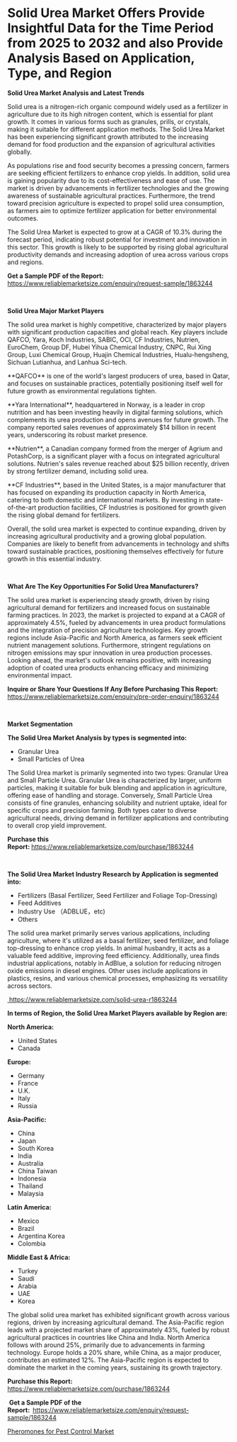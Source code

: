 <p><h1>Solid Urea Market Offers Provide Insightful Data for the Time Period from 2025 to 2032 and also Provide Analysis Based on Application, Type, and Region</h1></p><p><strong>Solid Urea Market Analysis and Latest Trends</strong></p>
<p><p>Solid urea is a nitrogen-rich organic compound widely used as a fertilizer in agriculture due to its high nitrogen content, which is essential for plant growth. It comes in various forms such as granules, prills, or crystals, making it suitable for different application methods. The Solid Urea Market has been experiencing significant growth attributed to the increasing demand for food production and the expansion of agricultural activities globally.</p><p>As populations rise and food security becomes a pressing concern, farmers are seeking efficient fertilizers to enhance crop yields. In addition, solid urea is gaining popularity due to its cost-effectiveness and ease of use. The market is driven by advancements in fertilizer technologies and the growing awareness of sustainable agricultural practices. Furthermore, the trend toward precision agriculture is expected to propel solid urea consumption, as farmers aim to optimize fertilizer application for better environmental outcomes.</p><p>The Solid Urea Market is expected to grow at a CAGR of 10.3% during the forecast period, indicating robust potential for investment and innovation in this sector. This growth is likely to be supported by rising global agricultural productivity demands and increasing adoption of urea across various crops and regions.</p></p>
<p><strong>Get a Sample PDF of the Report:&nbsp;</strong> <a href="https://www.reliablemarketsize.com/enquiry/request-sample/1863244?utm_campaign=3365&utm_medium=2&utm_source=Github&utm_content=ia&utm_term=30032025&utm_id=solid-urea">https://www.reliablemarketsize.com/enquiry/request-sample/1863244</a></p>
<p>&nbsp;</p>
<p><strong>Solid Urea Major Market Players</strong></p>
<p><p>The solid urea market is highly competitive, characterized by major players with significant production capacities and global reach. Key players include QAFCO, Yara, Koch Industries, SABIC, OCI, CF Industries, Nutrien, EuroChem, Group DF, Hubei Yihua Chemical Industry, CNPC, Rui Xing Group, Luxi Chemical Group, Huajin Chemical Industries, Hualu-hengsheng, Sichuan Lutianhua, and Lanhua Sci-tech.</p><p>**QAFCO** is one of the world's largest producers of urea, based in Qatar, and focuses on sustainable practices, potentially positioning itself well for future growth as environmental regulations tighten. </p><p>**Yara International**, headquartered in Norway, is a leader in crop nutrition and has been investing heavily in digital farming solutions, which complements its urea production and opens avenues for future growth. The company reported sales revenues of approximately $14 billion in recent years, underscoring its robust market presence.</p><p>**Nutrien**, a Canadian company formed from the merger of Agrium and PotashCorp, is a significant player with a focus on integrated agricultural solutions. Nutrien's sales revenue reached about $25 billion recently, driven by strong fertilizer demand, including solid urea.</p><p>**CF Industries**, based in the United States, is a major manufacturer that has focused on expanding its production capacity in North America, catering to both domestic and international markets. By investing in state-of-the-art production facilities, CF Industries is positioned for growth given the rising global demand for fertilizers.</p><p>Overall, the solid urea market is expected to continue expanding, driven by increasing agricultural productivity and a growing global population. Companies are likely to benefit from advancements in technology and shifts toward sustainable practices, positioning themselves effectively for future growth in this essential industry.</p></p>
<p>&nbsp;</p>
<p><strong>What Are The Key Opportunities For Solid Urea Manufacturers?</strong></p>
<p><p>The solid urea market is experiencing steady growth, driven by rising agricultural demand for fertilizers and increased focus on sustainable farming practices. In 2023, the market is projected to expand at a CAGR of approximately 4.5%, fueled by advancements in urea product formulations and the integration of precision agriculture technologies. Key growth regions include Asia-Pacific and North America, as farmers seek efficient nutrient management solutions. Furthermore, stringent regulations on nitrogen emissions may spur innovation in urea production processes. Looking ahead, the market's outlook remains positive, with increasing adoption of coated urea products enhancing efficacy and minimizing environmental impact.</p></p>
<p><strong>Inquire or Share Your Questions If Any Before Purchasing This Report:</strong> <a href="https://www.reliablemarketsize.com/enquiry/pre-order-enquiry/1863244?utm_campaign=3365&utm_medium=2&utm_source=Github&utm_content=ia&utm_term=30032025&utm_id=solid-urea">https://www.reliablemarketsize.com/enquiry/pre-order-enquiry/1863244</a></p>
<p>&nbsp;</p>
<p><strong>Market Segmentation</strong></p>
<p><strong>The Solid Urea Market Analysis by types is segmented into:</strong></p>
<p><ul><li>Granular Urea</li><li>Small Particles of Urea</li></ul></p>
<p><p>The Solid Urea market is primarily segmented into two types: Granular Urea and Small Particle Urea. Granular Urea is characterized by larger, uniform particles, making it suitable for bulk blending and application in agriculture, offering ease of handling and storage. Conversely, Small Particle Urea consists of fine granules, enhancing solubility and nutrient uptake, ideal for specific crops and precision farming. Both types cater to diverse agricultural needs, driving demand in fertilizer applications and contributing to overall crop yield improvement.</p></p>
<p><strong>Purchase this Report:&nbsp;</strong><a href="https://www.reliablemarketsize.com/purchase/1863244?utm_campaign=3365&utm_medium=2&utm_source=Github&utm_content=ia&utm_term=30032025&utm_id=solid-urea">https://www.reliablemarketsize.com/purchase/1863244</a></p>
<p>&nbsp;</p>
<p><strong>The Solid Urea Market Industry Research by Application is segmented into:</strong></p>
<p><ul><li>Fertilizers (Basal Fertilizer, Seed Fertilizer and Foliage Top-Dressing)</li><li>Feed Additives</li><li>Industry Use （ADBLUE，etc)</li><li>Others</li></ul></p>
<p><p>The solid urea market primarily serves various applications, including agriculture, where it's utilized as a basal fertilizer, seed fertilizer, and foliage top-dressing to enhance crop yields. In animal husbandry, it acts as a valuable feed additive, improving feed efficiency. Additionally, urea finds industrial applications, notably in AdBlue, a solution for reducing nitrogen oxide emissions in diesel engines. Other uses include applications in plastics, resins, and various chemical processes, emphasizing its versatility across sectors.</p></p>
<p><a href="https://www.reliablemarketsize.com/solid-urea-r1863244?utm_campaign=3365&utm_medium=2&utm_source=Github&utm_content=ia&utm_term=30032025&utm_id=solid-urea">&nbsp;https://www.reliablemarketsize.com/solid-urea-r1863244</a></p>
<p><strong>In terms of Region, the Solid Urea Market Players available by Region are:</strong></p>
<p>
    <p> <strong> North America: </strong>
        <ul>
            <li>United States</li>
            <li>Canada</li>
        </ul>
        </p> 
    <p> <strong> Europe: </strong>
        <ul>
            <li>Germany</li>
            <li>France</li>
            <li>U.K.</li>
            <li>Italy</li>
            <li>Russia</li>
        </ul>
        </p> 
    <p> <strong> Asia-Pacific: </strong>
        <ul>
            <li>China</li>
            <li>Japan</li>
            <li>South Korea</li>
            <li>India</li>
            <li>Australia</li>
            <li>China Taiwan</li>
            <li>Indonesia</li>
            <li>Thailand</li>
            <li>Malaysia</li>
        </ul>
        </p> 
    <p> <strong> Latin America: </strong>
        <ul>
            <li>Mexico</li>
            <li>Brazil</li>
            <li>Argentina Korea</li>
            <li>Colombia</li>
        </ul>
        </p> 
    <p> <strong> Middle East & Africa: </strong>
        <ul>
            <li>Turkey</li>
            <li>Saudi</li>
            <li>Arabia</li>
            <li>UAE</li>
            <li>Korea</li>
        </ul>
    </p>
    </p>
<p><p>The global solid urea market has exhibited significant growth across various regions, driven by increasing agricultural demand. The Asia-Pacific region leads with a projected market share of approximately 43%, fueled by robust agricultural practices in countries like China and India. North America follows with around 25%, primarily due to advancements in farming technology. Europe holds a 20% share, while China, as a major producer, contributes an estimated 12%. The Asia-Pacific region is expected to dominate the market in the coming years, sustaining its growth trajectory.</p></p>
<p><strong>Purchase this Report: </strong><a href="https://www.reliablemarketsize.com/purchase/1863244?utm_campaign=3365&utm_medium=2&utm_source=Github&utm_content=ia&utm_term=30032025&utm_id=solid-urea">https://www.reliablemarketsize.com/purchase/1863244</a></p>
<p>&nbsp;<strong>Get a Sample PDF of the Report:&nbsp;&nbsp;</strong><a href="https://www.reliablemarketsize.com/enquiry/request-sample/1863244?utm_campaign=3365&utm_medium=2&utm_source=Github&utm_content=ia&utm_term=30032025&utm_id=solid-urea">https://www.reliablemarketsize.com/enquiry/request-sample/1863244</a></p>
<p><strong></strong></p>
<p><p><a href="https://github.com/wyettillesr4/Market-Research-Report-List-1/blob/main/pheromones-for-pest-control-market.md?utm_campaign=3365&utm_medium=2&utm_source=Github&utm_content=ia&utm_term=30032025&utm_id=solid-urea">Pheromones for Pest Control Market</a></p></p>